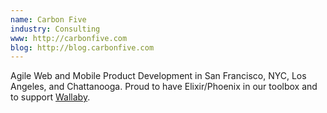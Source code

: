 ```yaml
---
name: Carbon Five
industry: Consulting
www: http://carbonfive.com
blog: http://blog.carbonfive.com
---
```

Agile Web and Mobile Product Development in San Francisco, NYC, Los Angeles, and Chattanooga. Proud to have Elixir/Phoenix in our toolbox and to support [Wallaby](https://github.com/keathley/wallaby).
